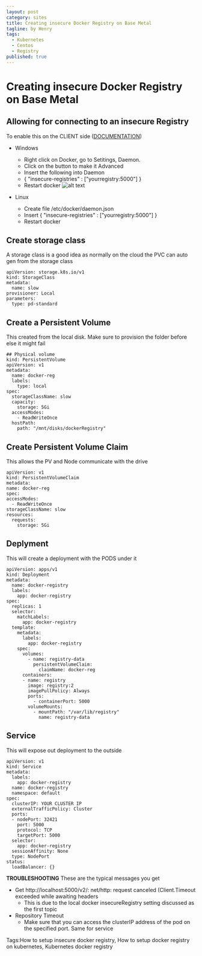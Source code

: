 ```yaml
---
layout: post
category: sites
title: Creating insecure Docker Registry on Base Metal
tagline: by Henry
tags:
  - Kubernetes
  - Centos
  - Registry
published: true
---
```


# Creating insecure Docker Registry on Base Metal

## Allowing for connecting to an insecure Registry
To enable this on the CLIENT side ([DOCUMENTATION](https://docs.docker.com/registry/insecure/#deploy-a-plain-http-registry))
- Windows
  - Right click on Docker, go to Setitings, Daemon.
  - Click on the button to make it Advanced
  - Insert the following into Daemon
  - { "insecure-registries" : ["yourregistry:5000"] }
  - Restart docker
  ![alt text](../assets/images/kubernetesWindows.JPG")

- Linux
  - Create file /etc/docker/daemon.json
  - Insert { "insecure-registries" : ["yourregistry:5000"] }
  - Restart docker


## Create storage class
A storage class is a good idea as normally on the cloud the PVC can auto gen from the storage class
```
apiVersion: storage.k8s.io/v1
kind: StorageClass
metadata:
  name: slow
provisioner: Local
parameters:
  type: pd-standard
```

## Create a Persistent Volume
This created from the local disk. Make sure to provision the folder before else it might fail
```
## Physical volume
kind: PersistentVolume
apiVersion: v1
metadata:
  name: docker-reg
  labels:
    type: local
spec:
  storageClassName: slow
  capacity:
    storage: 5Gi
  accessModes:
    - ReadWriteOnce
  hostPath:
    path: "/mnt/disks/dockerRegistry"
```


## Create Persistent Volume Claim
This allows the PV and Node communicate with the drive
```
apiVersion: v1
kind: PersistentVolumeClaim
metadata:
name: docker-reg
spec:
accessModes:
  - ReadWriteOnce
storageClassName: slow
resources:
  requests:
    storage: 5Gi
```

## Deplyment
This will create a deployment with the PODS under it
```
apiVersion: apps/v1
kind: Deployment
metadata:
  name: docker-registry
  labels:
    app: docker-registry
spec:
  replicas: 1
  selector:
    matchLabels:
      app: docker-registry
  template:
    metadata:
      labels:
        app: docker-registry
    spec:
      volumes:
        - name: registry-data
          persistentVolumeClaim:
            claimName: docker-reg
      containers:
      - name: registry
        image: registry:2
        imagePullPolicy: Always
        ports:
          - containerPort: 5000
        volumeMounts:
          - mountPath: "/var/lib/registry"
            name: registry-data
```

## Service
This will expose out deployment to the outside
```
apiVersion: v1
kind: Service
metadata:
  labels:
    app: docker-registry
  name: docker-registry
  namespace: default
spec:
  clusterIP: YOUR CLUSTER IP
  externalTrafficPolicy: Cluster
  ports:
  - nodePort: 32421
    port: 5000
    protocol: TCP
    targetPort: 5000
  selector:
    app: docker-registry
  sessionAffinity: None
  type: NodePort
status:
  loadBalancer: {}
```



__TROUBLESHOOTING__
These are the typical messages you get
- Get http://localhost:5000/v2/: net/http: request canceled (Client.Timeout exceeded while awaiting headers
  - This is due to the local docker insecureRegistry setting discussed as the first topic
- Repository Timeout
  - Make sure that you can access the clusterIP address of the pod on the specified port. Same for service

Tags:How to setup insecure docker registry, How to setup docker registry on kubernetes, Kubernetes docker registry
